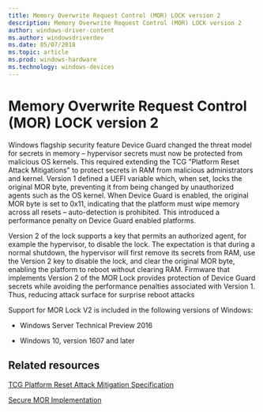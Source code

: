 ```yaml
---
title: Memory Overwrite Request Control (MOR) LOCK version 2
description: Memory Overwrite Request Control (MOR) LOCK version 2
author: windows-driver-content
ms.author: windowsdriverdev
ms.date: 05/07/2018
ms.topic: article
ms.prod: windows-hardware
ms.technology: windows-devices
---
```



# Memory Overwrite Request Control (MOR) LOCK version 2


Windows flagship security feature Device Guard changed the threat model for secrets in memory – hypervisor secrets must now be protected from malicious OS kernels. This required extending the TCG "Platform Reset Attack Mitigations" to protect secrets in RAM from malicious administrators and kernel. Version 1 defined a UEFI variable which, when set, locks the original MOR byte, preventing it from being changed by unauthorized agents such as the OS kernel. When Device Guard is enabled, the original MOR byte is set to 0x11, indicating that the platform must wipe memory across all resets – auto-detection is prohibited. This introduced a performance penalty on Device Guard enabled platforms.

Version 2 of the lock supports a key that permits an authorized agent, for example the hypervisor, to disable the lock. The expectation is that during a normal shutdown, the hypervisor will first remove its secrets from RAM, use the Version 2 key to disable the lock, and clear the original MOR byte, enabling the platform to reboot without clearing RAM. Firmware that implements Version 2 of the MOR Lock provides protection of Device Guard secrets while avoiding the performance penalties associated with Version 1. Thus, reducing attack surface for surprise reboot attacks

Support for MOR Lock V2 is included in the following versions of Windows:

-   Windows Server Technical Preview 2016

-   Windows 10, version 1607 and later


## Related resources

[TCG Platform Reset Attack Mitigation Specification](https://www.trustedcomputinggroup.org/wp-content/uploads/Platform-Reset-Attack-Mitigation-Specification.pdf)

[Secure MOR Implementation](https://msdn.microsoft.com/en-us/windows/hardware/drivers/bringup/device-guard-requirements)



